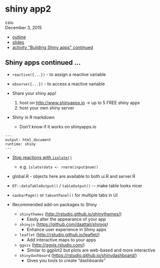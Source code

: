 # shiny app2
csiu  
December 3, 2015  
- [outline](http://stat545-ubc.github.io/cm112_shiny.html)
- [slides](https://docs.google.com/presentation/d/1dXhqqsD7dPOOdcC5Y7RW--dEU7UfU52qlb0YD3kKeLw/edit)
- [activity "Building Shiny apps" continued](http://stat545-ubc.github.io/shiny01_activity.html)

## Shiny apps continued ...
- `reactive({...})` - to assign a reactive variable
- `observe({...})` - to access a reactive variable

- Share your shiny app!
    1. host on http://www.shinyapps.io -> up to 5 FREE shiny apps
    2. host your own shiny server

- Shiny in R markdown
    - Don't know if it works on shinyapps.io
```
---
output: html_document
runtime: shiny
---
```

- [Stop reactions with `isolate()`](http://shiny.rstudio.com/articles/isolation.html)
    - e.g. `islate(data <- rnorm(input$num))`
- global.R - objects here are available to both ui.R and server.R
- `DT::dataTableOutput()` / `tableOutput()` -- make table looks nicer
- `navbarPage()` or `tabsetPanel()` for multiple tabs in UI

- Recommended add-on packages to Shiny
    - `shinythemes` (http://rstudio.github.io/shinythemes/)
        - Easily alter the appearance of your app
    - `shinyjs` (https://github.com/daattali/shinyjs)
        - Enhance user experience in Shiny apps
    - `leaflet` (http://rstudio.github.io/leaflet/)
        - Add interactive maps to your apps
    - `ggvis` (http://ggvis.rstudio.com/)
        - Similar to ggplot2 but plots are web-based and more interactive
    - `shinydashboard` (https://rstudio.github.io/shinydashboard/)
        - Gives you tools to create “dashboards”
